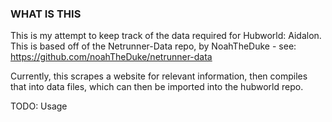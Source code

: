 ### WHAT IS THIS
This is my attempt to keep track of the data required for Hubworld: Aidalon. This is based off of the Netrunner-Data repo, by NoahTheDuke - see: https://github.com/noahTheDuke/netrunner-data

Currently, this scrapes a website for relevant information, then compiles that into data files, which can then be imported into the hubworld repo.

TODO: Usage